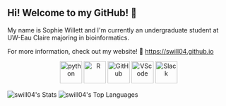 ##  Hi! Welcome to my GitHub! :strawberry:

My name is Sophie Willett and I'm currently an undergraduate student at UW-Eau Claire majoring in bioinformatics.

For more information, check out my website! :cherry_blossom:
https://swill04.github.io

 <p align="center">
	<img src="https://www.vectorlogo.zone/logos/python/python-icon.svg" alt="python" width="50" height="50"/>
	<img src="https://www.r-project.org/logo/Rlogo.svg" alt="R" width="50" height="50" />
	<img src="https://github.githubassets.com/assets/GitHub-Mark-ea2971cee799.png" alt="GitHub" width="50" height="50" />
	<img src="https://code.visualstudio.com/assets/images/code-stable.png" alt="VScode" width="50" height="50" />
	<img src="https://upload.wikimedia.org/wikipedia/commons/d/d5/Slack_icon_2019.svg" alt="Slack" width="50" height="50" />
</p>

![swill04's Stats](https://github-readme-stats.vercel.app/api?username=swill04&theme=radical&show_icons=true&hide_border=true&count_private=true) ![swill04's Top Languages](https://github-readme-stats.vercel.app/api/top-langs/?username=swill04&theme=radical&show_icons=true&hide_border=true&layout=compact)